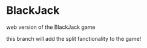 # BlackJack
web version of the BlackJack game 

this branch will add the split fanctionality to the game!
